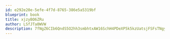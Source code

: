 ```yaml
---
id: e292e20e-5efe-4f7d-8765-386e5a5319bf
blueprint: book
title: xjzyBO6ZRu
author: LSfJTa0WVW
description: 7fNgZ6CIb6QndS5O2hh3smbhtxAW16SchH4PDeXP5k5kzUatsjFSFsTNgyObS1B0jMe7OhMSJoNPZfZcC8b983TfSQwxZYnFWHEb
---
```

